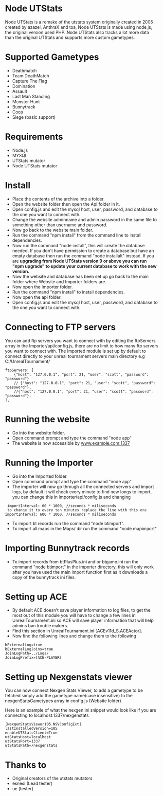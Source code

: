 # Node UTStats
Node UTStats is a remake of the utstats system originally created in 2005 created by azazel, AnthraX and toa, Node UTStats is made using node.js, the original version used PHP. Node UTStats also tracks a lot more data than the original UTStats and supports more custom gametypes.


# Supported Gametypes
- Deathmatch
- Team DeathMatch
- Capture The Flag
- Domination
- Assault
- Last Man Standing
- Monster Hunt
- Bunnytrack
- Coop
- Siege (basic support)


# Requirements 
- Node.js
- MYSQL
- UTStats mutator
- Node UTStats mutator


# Install

- Place the contents of the archive into a folder.
- Open the website folder then open the Api folder in it.
- Open config.js and edit the mysql host, user, password, and database to the one you want to connect with.
- Change the website adminname and admin password in the same file to something other than username and password.
- Now go back to the website main folder.
- Run the command "npm install" from the command line to install dependencies.
- Now run the command "node install", this will create the database needed. If you don't have permission to create a database but have an empty database then run the command "node installalt" instead. If you are **upgrading from Node UTStats version 9 or above you can run "npm upgrade" to update your current database to work with the new version.**
- Now the website and database has been set up go back to the main folder where Website and Importer folders are.
- Now open the Importer folder.
- Run the command "npm install" to install dependencies.
- Now open the api folder.
- Open config.js and edit the mysql host, user, password, and database to the one you want to connect with.


# Connecting to FTP servers

You can add ftp servers you want to connect with by editing the ftpServers array in the Importer/api/config.js, there are no limit to how many ftp servers you want to connect with. The Imported module is set up
by default to connect directly to your unreal tournament servers main directory e.g C:/UnrealTournament/
```
ftpServers: [
    {"host": "127.0.0.1", "port": 21, "user": "scott", "password": "password"}
    // {"host": "127.0.0.1", "port": 21, "user": "scott", "password": "password"},
    //{"host": "127.0.0.1", "port": 21, "user": "scott", "password": "password"},
],
```


# Running the website
- Go into the website folder.
- Open command prompt and type the command "node app"
- The website is now accessible by www.example.com:1337

# Running the Importer

- Go into the Imported folder.
- Open command prompt and type the command "node app"
- The importer will now go through all the connected servers and import logs, by default it will check every minute to find new longs to import, you can change this in Importer/api/config.js and changing 
```
 importInterval: 60 * 1000, //seconds * miliseconds
 to change it to every ten minutes replace the line with this one
importInterval: 600 * 1000, //seconds * miliseconds
```
- To import bt records run the command "node btimport".
- To import all maps in the Maps/ dir run the command "node mapimport"


# Importing Bunnytrack records
- To import records from btPlusPlus.ini and or btgame.ini run the command "node btimport" in the importer directory, this will only work after you have used the main import function first as it downloads a copy of the bunnytrack ini files.

# Setting up ACE

- By default ACE doesn't save player information to log files, to get the most out of this module you will have to change a few lines in UnrealTournament.ini so ACE will save player information that will help admins ban trouble makers.
- Find this section in UnrealTournament.ini [ACEv11d_S.ACEActor].
- Now find the following lines and change them to the following
```
bExternalLog=true
bExternalLogJoins=true
JoinLogPath=../Logs/
JoinLogPrefix=[ACE-PLAYER]
```

# Setting up Nexgenstats viewer
You can now connect Nexgen Stats Viewer, to add a gametype to be fetched simply add the gametype name(case insensitive) to the nexgenStatsGametypes array in config.js (Website folder)

Here is an example of what the nexgen.ini snippet would look like if you are connecting to localhost:1337/nexgenstats
```
[NexgenStatsViewer105.NSVConfigExt]
lastInstalledVersion=105
enableUTStatsClient=True
utStatsHost=localhost
utStatsPort=1337
utStatsPath=/nexgenstats
```

# Thanks to
- Original creators of the utstats mutators
- esnesi (Lead tester)
- ue (tester)